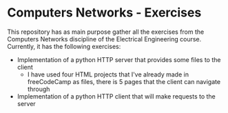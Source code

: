 # Computers Networks - Exercises

This repository has as main purpose gather all the exercises from the Computers Networks discipline of the Electrical Engineering course. Currently, it has the following exercises:

- Implementation of a python HTTP server that provides some files to the client
    - I have used four HTML projects that I've already made in freeCodeCamp as files, there is 5 pages that the client can navigate through
- Implementation of a python HTTP client that will make requests to the server

